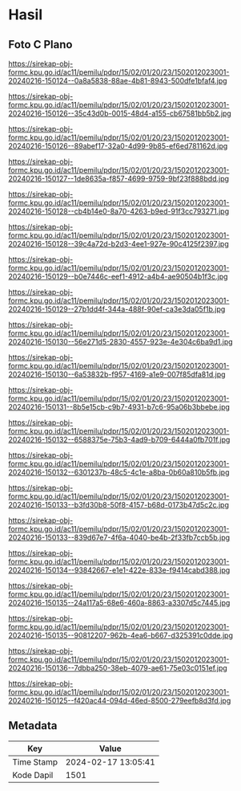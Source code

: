 # Hasil

## Foto C Plano

https://sirekap-obj-formc.kpu.go.id/ac11/pemilu/pdpr/15/02/01/20/23/1502012023001-20240216-150124--0a8a5838-88ae-4b81-8943-500dfe1bfaf4.jpg

https://sirekap-obj-formc.kpu.go.id/ac11/pemilu/pdpr/15/02/01/20/23/1502012023001-20240216-150126--35c43d0b-0015-48d4-a155-cb67581bb5b2.jpg

https://sirekap-obj-formc.kpu.go.id/ac11/pemilu/pdpr/15/02/01/20/23/1502012023001-20240216-150126--89abef17-32a0-4d99-9b85-ef6ed781162d.jpg

https://sirekap-obj-formc.kpu.go.id/ac11/pemilu/pdpr/15/02/01/20/23/1502012023001-20240216-150127--1de8635a-f857-4699-9759-9bf23f888bdd.jpg

https://sirekap-obj-formc.kpu.go.id/ac11/pemilu/pdpr/15/02/01/20/23/1502012023001-20240216-150128--cb4b14e0-8a70-4263-b9ed-91f3cc793271.jpg

https://sirekap-obj-formc.kpu.go.id/ac11/pemilu/pdpr/15/02/01/20/23/1502012023001-20240216-150128--39c4a72d-b2d3-4ee1-927e-90c4125f2397.jpg

https://sirekap-obj-formc.kpu.go.id/ac11/pemilu/pdpr/15/02/01/20/23/1502012023001-20240216-150129--b0e7446c-eef1-4912-a4b4-ae90504b1f3c.jpg

https://sirekap-obj-formc.kpu.go.id/ac11/pemilu/pdpr/15/02/01/20/23/1502012023001-20240216-150129--27b1dd4f-344a-488f-90ef-ca3e3da05f1b.jpg

https://sirekap-obj-formc.kpu.go.id/ac11/pemilu/pdpr/15/02/01/20/23/1502012023001-20240216-150130--56e271d5-2830-4557-923e-4e304c6ba9d1.jpg

https://sirekap-obj-formc.kpu.go.id/ac11/pemilu/pdpr/15/02/01/20/23/1502012023001-20240216-150130--6a53832b-f957-4169-a1e9-007f85dfa81d.jpg

https://sirekap-obj-formc.kpu.go.id/ac11/pemilu/pdpr/15/02/01/20/23/1502012023001-20240216-150131--8b5e15cb-c9b7-4931-b7c6-95a06b3bbebe.jpg

https://sirekap-obj-formc.kpu.go.id/ac11/pemilu/pdpr/15/02/01/20/23/1502012023001-20240216-150132--6588375e-75b3-4ad9-b709-6444a0fb701f.jpg

https://sirekap-obj-formc.kpu.go.id/ac11/pemilu/pdpr/15/02/01/20/23/1502012023001-20240216-150132--6301237b-48c5-4c1e-a8ba-0b60a810b5fb.jpg

https://sirekap-obj-formc.kpu.go.id/ac11/pemilu/pdpr/15/02/01/20/23/1502012023001-20240216-150133--b3fd30b8-50f8-4157-b68d-0173b47d5c2c.jpg

https://sirekap-obj-formc.kpu.go.id/ac11/pemilu/pdpr/15/02/01/20/23/1502012023001-20240216-150133--839d67e7-4f6a-4040-be4b-2f33fb7ccb5b.jpg

https://sirekap-obj-formc.kpu.go.id/ac11/pemilu/pdpr/15/02/01/20/23/1502012023001-20240216-150134--93842667-e1e1-422e-833e-f9414cabd388.jpg

https://sirekap-obj-formc.kpu.go.id/ac11/pemilu/pdpr/15/02/01/20/23/1502012023001-20240216-150135--24a117a5-68e6-460a-8863-a3307d5c7445.jpg

https://sirekap-obj-formc.kpu.go.id/ac11/pemilu/pdpr/15/02/01/20/23/1502012023001-20240216-150135--90812207-962b-4ea6-b667-d325391c0dde.jpg

https://sirekap-obj-formc.kpu.go.id/ac11/pemilu/pdpr/15/02/01/20/23/1502012023001-20240216-150136--7dbba250-38eb-4079-ae61-75e03c0151ef.jpg

https://sirekap-obj-formc.kpu.go.id/ac11/pemilu/pdpr/15/02/01/20/23/1502012023001-20240216-150125--f420ac44-094d-46ed-8500-279eefb8d3fd.jpg


## Metadata

| Key        | Value               |
| ---------- | ------------------- |
| Time Stamp | 2024-02-17 13:05:41 |
| Kode Dapil | 1501                |



